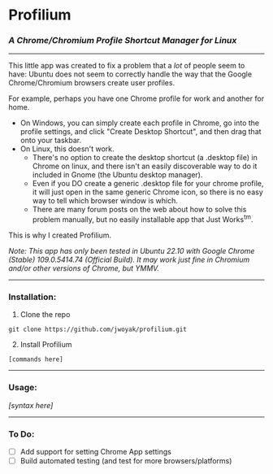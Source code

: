 # Profilium
### *A Chrome/Chromium Profile Shortcut Manager for Linux*

---

This little app was created to fix a problem that a *lot* of people seem to have: Ubuntu does not seem to correctly handle the way that the Google Chrome/Chromium browsers create user profiles. 

For example, perhaps you have one Chrome profile for work and another for home. 
- On Windows, you can simply create each profile in Chrome, go into the profile settings, and click "Create Desktop Shortcut", and then drag that onto your taskbar.
- On Linux, this doesn't work. 
  - There's no option to create the desktop shortcut (a .desktop file) in Chrome on linux, and there isn't an easily discoverable way to do it included in Gnome (the Ubuntu desktop manager).
  - Even if you DO create a generic .desktop file for your chrome profile, it will just open in the same generic Chrome icon, so there is no easy way to tell which browser window is which.
  - There are many forum posts on the web about how to solve this problem manually, but no easily installable app that Just Works<sup>tm</sup>.
  
This is why I created Profilium.

*Note: This app has only been tested in Ubuntu 22.10 with Google Chrome (Stable) 109.0.5414.74 (Official Build). It may work just fine in Chromium and/or other versions of Chrome, but YMMV.*

---

### Installation:
1. Clone the repo

```git clone https://github.com/jwoyak/profilium.git```

2. Install Profilium

```[commands here]```

---

### Usage:

*[syntax here]*

---

### To Do:

- [ ] Add support for setting Chrome App settings
- [ ] Build automated testing (and test for more browsers/platforms)
